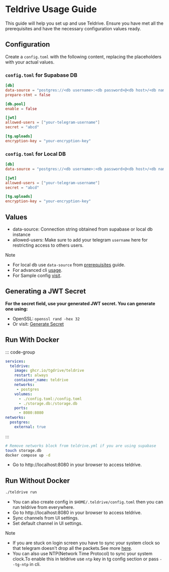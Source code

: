 # Teldrive Usage Guide

This guide will help you set up and use Teldrive. Ensure you have met all the prerequisites and have the necessary configuration values ready.

## Configuration

Create a `config.toml` with the following content, replacing the placeholders with your actual values.

### `config.toml` for Supabase DB

```toml
[db]
data-source = "postgres://<db username>:<db password>@<db host>/<db name>"
prepare-stmt = false

[db.pool]
enable = false

[jwt]
allowed-users = ["your-telegram-username"]
secret = "abcd"

[tg.uploads]
encryption-key = "your-encryption-key"


```
### `config.toml` for Local DB

```toml
[db]
data-source = "postgres://<db username>:<db password>@<db host>/<db name>"

[jwt]
allowed-users = ["your-telegram-username"]
secret = "abcd"

[tg.uploads]
encryption-key = "your-encryption-key"

```

## Values 
- data-source: Connection string obtained from supabase or local db instance
- allowed-users: Make sure to add your telegram `username` here for restricting access to others users.

> [!NOTE]  
>- For local db use `data-source` from [prerequisites](/docs/getting-started/prerequisites#creating-a-local-posgtres-instance-using-docker) guide.
>- For advanced cli [usage](/docs/cli/run.md).
>- For Sample config [visit](https://github.com/tgdrive/teldrive/blob/main/config.sample.toml).

## Generating a JWT Secret
**For the secret field, use your generated JWT secret. You can generate one using:**
- OpenSSL: `openssl rand -hex 32`
- Or visit: [Generate Secret](https://generate-secret.vercel.app/32)

## Run With Docker 

::: code-group

```yml [docker-compose.yml]
services:
  teldrive:
    image: ghcr.io/tgdrive/teldrive
    restart: always
    container_name: teldrive
    networks:
     - postgres
    volumes:
      - ./config.toml:/config.toml
      - ./storage.db:/storage.db
    ports:
      - 8080:8080
networks:
  postgres:                                 
    external: true
```
:::
```sh
# Remove networks block from teldrive.yml if you are using supabase
touch storage.db
docker compose up -d
```
- Go to  http://localhost:8080 in your browser to access teldrive.

## Run Without Docker 

```sh
./teldrive run
```
- You can also create config in `$HOME/.teldrive/config.toml` then you can run teldrive from everywhere.
- Go to  http://localhost:8080 in your browser to access teldrive.
- Sync channels from UI settings.
- Set default channel in UI settings.

> [!NOTE]  
>- If you are stuck on login screen you have to sync your system clock so that telegram doesn't drop all the packets.See more [here](https://core.telegram.org/mtproto#time-synchronization).
>- You can also use NTP(Network Time Protocol) to sync your system clock.To enable this in teldrive use `ntp` key in tg config section or pass `--tg-ntp` in cli.